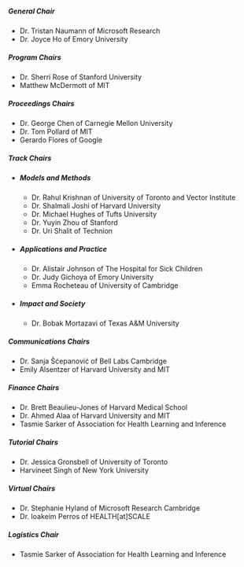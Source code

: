 ##### **General Chair**
- Dr. Tristan Naumann of Microsoft Research
- Dr. Joyce Ho of Emory University
##### **Program Chairs**
- Dr. Sherri Rose of Stanford University
- Matthew McDermott of MIT
##### **Proceedings Chairs**
- Dr. George Chen of Carnegie Mellon University
- Dr. Tom Pollard of MIT
- Gerardo Flores of Google
##### **Track Chairs**
- ##### **Models and Methods**
    * Dr. Rahul Krishnan of University of Toronto and Vector Institute
    * Dr. Shalmali Joshi of Harvard University
    * Dr. Michael Hughes of Tufts University
    * Dr. Yuyin Zhou of Stanford
    * Dr. Uri Shalit of Technion
- ##### **Applications and Practice**
    * Dr. Alistair Johnson of The Hospital for Sick Children
    * Dr. Judy Gichoya of Emory University
    * Emma Rocheteau of University of Cambridge
- ##### **Impact and Society**
    * Dr. Bobak Mortazavi of Texas A&M University 
##### **Communications Chairs**
- Dr. Sanja Šćepanović of Bell Labs Cambridge
- Emily Alsentzer of Harvard University and MIT
##### **Finance Chairs**
- Dr. Brett Beaulieu-Jones of Harvard Medical School
- Dr. Ahmed Alaa of Harvard University and MIT
- Tasmie Sarker of Association for Health Learning and Inference
##### **Tutorial Chairs**
- Dr. Jessica Gronsbell of University of Toronto
- Harvineet Singh of New York University
##### **Virtual Chairs**
- Dr. Stephanie Hyland of Microsoft Research Cambridge
- Dr. Ioakeim Perros of HEALTH[at]SCALE
##### **Logistics Chair**
- Tasmie Sarker of Association for Health Learning and Inference
